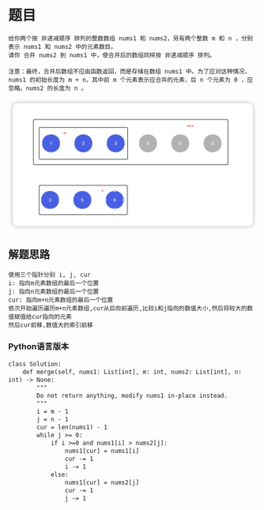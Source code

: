 <!--
 * @Date: 2023-03-03 13:39:21
 * @Author: Bruce
 * @Description: Solve the problem of leetcode 75
-->
# 题目

```
给你两个按 非递减顺序 排列的整数数组 nums1 和 nums2，另有两个整数 m 和 n ，分别表示 nums1 和 nums2 中的元素数目。
请你 合并 nums2 到 nums1 中，使合并后的数组同样按 非递减顺序 排列。

注意：最终，合并后数组不应由函数返回，而是存储在数组 nums1 中。为了应对这种情况，nums1 的初始长度为 m + n，其中前 m 个元素表示应合并的元素，后 n 个元素为 0 ，应忽略。nums2 的长度为 n 。
```

<img src="./../images/simple/88/88.png">

## 解题思路

```
使用三个指针分别 i, j, cur
i: 指向m元素数组的最后一个位置
j: 指向n元素数组的最后一个位置
cur: 指向m+n元素数组的最后一个位置
依次开始遍历遍历m+n元素数组,cur从后向前遍历,比较i和j指向的数值大小,然后将较大的数值赋值给cur指向的元素
然后cur前移,数值大的索引前移
```

### **Python语言版本**

```
class Solution:
    def merge(self, nums1: List[int], m: int, nums2: List[int], n: int) -> None:
        """
        Do not return anything, modify nums1 in-place instead.
        """
        i = m - 1
        j = n - 1
        cur = len(nums1) - 1
        while j >= 0:
            if i >=0 and nums1[i] > nums2[j]:
                nums1[cur] = nums1[i]
                cur -= 1
                i -= 1
            else:
                nums1[cur] = nums2[j]
                cur -= 1
                j -= 1
```